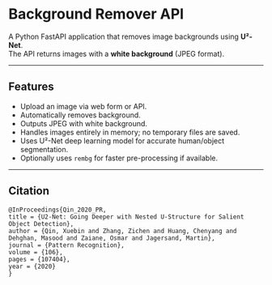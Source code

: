 # Background Remover API

A Python FastAPI application that removes image backgrounds using **U²-Net**.  
The API returns images with a **white background** (JPEG format).

---

## Features

- Upload an image via web form or API.
- Automatically removes background.
- Outputs JPEG with white background.
- Handles images entirely in memory; no temporary files are saved.
- Uses U²-Net deep learning model for accurate human/object segmentation.
- Optionally uses `rembg` for faster pre-processing if available.

---

## Citation

```
@InProceedings{Qin_2020_PR,
title = {U2-Net: Going Deeper with Nested U-Structure for Salient Object Detection},
author = {Qin, Xuebin and Zhang, Zichen and Huang, Chenyang and Dehghan, Masood and Zaiane, Osmar and Jagersand, Martin},
journal = {Pattern Recognition},
volume = {106},
pages = {107404},
year = {2020}
}
```
